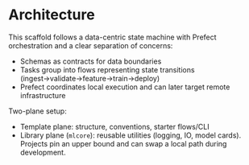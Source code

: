 # Architecture

This scaffold follows a data-centric state machine with Prefect orchestration and a clear separation of concerns:

- Schemas as contracts for data boundaries
- Tasks group into flows representing state transitions (ingest→validate→feature→train→deploy)
- Prefect coordinates local execution and can later target remote infrastructure

Two-plane setup:

- Template plane: structure, conventions, starter flows/CLI
- Library plane (`mlcore`): reusable utilities (logging, IO, model cards). Projects pin an upper bound and can swap a local path during development.
